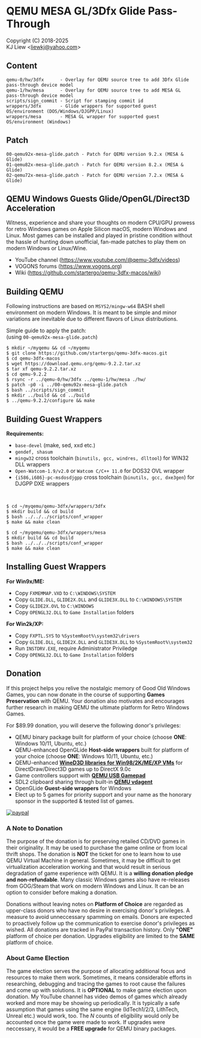 # QEMU MESA GL/3Dfx Glide Pass-Through
Copyright (C) 2018-2025<br>
KJ Liew \<liewkj@yahoo.com\>
## Content
    qemu-0/hw/3dfx      - Overlay for QEMU source tree to add 3Dfx Glide pass-through device model
    qemu-1/hw/mesa      - Overlay for QEMU source tree to add MESA GL pass-through device model
    scripts/sign_commit - Script for stamping commit id
    wrappers/3dfx       - Glide wrappers for supported guest OS/environment (DOS/Windows/DJGPP/Linux)
    wrappers/mesa       - MESA GL wrapper for supported guest OS/environment (Windows)
## Patch
    00-qemu92x-mesa-glide.patch - Patch for QEMU version 9.2.x (MESA & Glide)
    01-qemu82x-mesa-glide.patch - Patch for QEMU version 8.2.x (MESA & Glide)
    02-qemu72x-mesa-glide.patch - Patch for QEMU version 7.2.x (MESA & Glide)
## QEMU Windows Guests Glide/OpenGL/Direct3D Acceleration
Witness, experience and share your thoughts on modern CPU/GPU prowess for retro Windows games on Apple Silicon macOS, modern Windows and Linux. Most games can be installed and played in pristine condition without the hassle of hunting down unofficial, fan-made patches to play them on modern Windows or Linux/Wine.
- YouTube channel (https://www.youtube.com/@qemu-3dfx/videos)
- VOGONS forums (https://www.vogons.org)
- Wiki (https://github.com/startergo/qemu-3dfx-macos/wiki)
## Building QEMU
Following instructions are based on `MSYS2/mingw-w64` BASH shell environment on modern Windows. It is meant to be simple and minor variations are inevitable due to different flavors of Linux distributions.

Simple guide to apply the patch:<br>
(using `00-qemu92x-mesa-glide.patch`)

    $ mkdir ~/myqemu && cd ~/myqemu
    $ git clone https://github.com/startergo/qemu-3dfx-macos.git
    $ cd qemu-3dfx-macos
    $ wget https://download.qemu.org/qemu-9.2.2.tar.xz
    $ tar xf qemu-9.2.2.tar.xz
    $ cd qemu-9.2.2
    $ rsync -r ../qemu-0/hw/3dfx ../qemu-1/hw/mesa ./hw/
    $ patch -p0 -i ../00-qemu92x-mesa-glide.patch
    $ bash ../scripts/sign_commit
    $ mkdir ../build && cd ../build
    $ ../qemu-9.2.2/configure && make

## Building Guest Wrappers
**Requirements:**
 - `base-devel` (make, sed, xxd etc.)
 - `gendef, shasum`
 - `mingw32` cross toolchain (`binutils, gcc, windres, dlltool`) for WIN32 DLL wrappers
 - `Open-Watcom-1.9/v2.0` or `Watcom C/C++ 11.0` for DOS32 OVL wrapper
 - `{i586,i686}-pc-msdosdjgpp` cross toolchain (`binutils, gcc, dxe3gen`) for DJGPP DXE wrappers
<br>

    $ cd ~/myqemu/qemu-3dfx/wrappers/3dfx
    $ mkdir build && cd build
    $ bash ../../../scripts/conf_wrapper
    $ make && make clean

    $ cd ~/myqemu/qemu-3dfx/wrappers/mesa
    $ mkdir build && cd build
    $ bash ../../../scripts/conf_wrapper
    $ make && make clean

## Installing Guest Wrappers
**For Win9x/ME:**  
 - Copy `FXMEMMAP.VXD` to `C:\WINDOWS\SYSTEM`  
 - Copy `GLIDE.DLL`, `GLIDE2X.DLL` and `GLIDE3X.DLL` to `C:\WINDOWS\SYSTEM`  
 - Copy `GLIDE2X.OVL` to `C:\WINDOWS`  
 - Copy `OPENGL32.DLL` to `Game Installation` folders

**For Win2k/XP:**  
 - Copy `FXPTL.SYS` to `%SystemRoot%\system32\drivers`  
 - Copy `GLIDE.DLL`, `GLIDE2X.DLL` and `GLIDE3X.DLL` to `%SystemRoot%\system32`  
 - Run `INSTDRV.EXE`, require Administrator Priviledge  
 - Copy `OPENGL32.DLL` to `Game Installation` folders
 
## Donation
If this project helps you relive the nostalgic memory of Good Old Windows Games, you can now donate in the course of supporting **Games Preservation** with QEMU. Your donation also motivates and encourages further research in making QEMU the ultimate platform for Retro Windows Games.

For $89.99 donation, you will deserve the following donor's privileges:
- QEMU binary package built for platform of your choice (choose **ONE**: Windows 10/11, Ubuntu, etc.)
- QEMU-enhanced OpenGLide **Host-side wrappers** built for platform of your choice (choose **ONE**: Windows 10/11, Ubuntu, etc.)
- QEMU-enhanced [**WineD3D libraries for Win98/2K/ME/XP VMs**](https://www.winehq.org) for DirectDraw/Direct3D games up to DirectX 9.0c
- Game controllers support with [**QEMU USB Gamepad**](https://github.com/startergo/qemu-3dfx-macos/wiki/QEMU-USB-Gamepad)
- SDL2 clipboard sharing through built-in [**QEMU vdagent**](https://www.kraxel.org/blog/2021/05/qemu-cut-paste/)
- OpenGLide **Guest-side wrappers** for Windows
- Elect up to 5 games for priority support and your name as the honorary sponsor in the supported & tested list of games.

[![paypal](https://www.paypalobjects.com/en_US/i/btn/btn_donateCC_LG.gif)](https://www.paypal.com/cgi-bin/webscr?cmd=_s-xclick&hosted_button_id=XE47KTASERX4A)
### A Note to Donation
The purpose of the donation is for preserving retailed CD/DVD games in their originality. It may be used to purchase the game online or from local thrift shops. The donation is **NOT** the ticket for one to learn how to use QEMU Virtual Machine in general. Sometimes, it may be difficult to get virtualization acceleration working and that would result in serious degradation of game experience with QEMU. It is a **willing donation pledge and non-refundable**. Many classic Windows games also have re-releases from GOG/Steam that work on modern Windows and Linux. It can be an option to consider before making a donation.

Donations without leaving notes on **Platform of Choice** are regarded as upper-class donors who have no desire in exercising donor's privileges. A measure to avoid unneccessary spamming on emails. Donors are expected to proactively follow up the communication to exercise donor's privileges as wished. All donations are tracked in PayPal transaction history. Only **"ONE"** platform of choice per donation. Upgrades eligibility are limited to the **SAME** platform of choice.
### About Game Election
The game election serves the purpose of allocating additional focus and resources to make them work. Sometimes, it means considerable efforts in researching, debugging and tracing the games to root cause the failures and come up with solutions. It is **OPTIONAL** to make game election upon donation. My YouTube channel has video demos of games which already worked and more may be showing up periodically. It is typically a safe assumption that games using the same engine (IdTech1/2/3, LithTech, Unreal etc.) would work, too. The _N_ counts of eligibility would only be accounted once the game were made to work. If upgrades were neccessary, it would be a **FREE upgrade** for QEMU binary packages.
